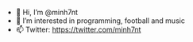 - 👋 Hi, I’m @minh7nt
- 👀 I’m interested in programming, football and music
- 📫 Twitter: https://twitter.com/minh7nt

<!---
minh7nt/minh7nt is a ✨ special ✨ repository because its `README.md` (this file) appears on your GitHub profile.
You can click the Preview link to take a look at your changes.
--->
